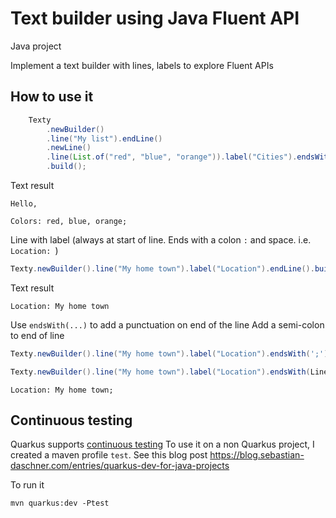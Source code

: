 # Text builder using Java Fluent API

Java project

Implement a text builder with lines, labels to explore Fluent APIs 

## How to use it


```java
    Texty
        .newBuilder()
        .line("My list").endLine()
        .newLine()
        .line(List.of("red", "blue", "orange")).label("Cities").endsWith(LineBuilder.SEMI_COLON).endLine()
        .build();
```

Text result
```text
Hello,

Colors: red, blue, orange;
```

Line with label (always at start of line. Ends with a colon `:` and space. i.e. `Location: `)

```Java
Texty.newBuilder().line("My home town").label("Location").endLine().build();
```

Text result
```text
Location: My home town
```

Use `endsWith(...)` to add a punctuation on end of the line
Add a semi-colon to end of line

```Java
Texty.newBuilder().line("My home town").label("Location").endsWith(';').endLine().build();
```

```Java
Texty.newBuilder().line("My home town").label("Location").endsWith(LineBuilder.SEMI_COLON).endLine().build();
```

```text
Location: My home town;
```

## Continuous testing

Quarkus supports [continuous testing](https://quarkus.io/guides/continuous-testing)
To use it on a non Quarkus project, I created a maven profile `test`. See this blog post https://blog.sebastian-daschner.com/entries/quarkus-dev-for-java-projects

To run it
```shell
mvn quarkus:dev -Ptest
```